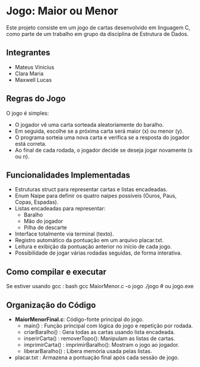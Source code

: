 # Jogo: Maior ou Menor 

Este projeto consiste em um jogo de cartas desenvolvido em linguagem C, como parte de um trabalho em grupo da disciplina de Estrutura de Dados.

## Integrantes
- Mateus Vinicius
- Clara Maria
- Maxwell Lucas

## Regras do Jogo

O jogo é simples:  
- O jogador vê uma carta sorteada aleatoriamente do baralho.
- Em seguida, escolhe se a próxima carta será maior (x) ou menor (y).
- O programa sorteia uma nova carta e verifica se a resposta do jogador está correta.
- Ao final de cada rodada, o jogador decide se deseja jogar novamente (s ou n).

## Funcionalidades Implementadas

- Estruturas struct para representar cartas e listas encadeadas.
- Enum Naipe para definir os quatro naipes possíveis (Ouros, Paus, Copas, Espadas).
- Listas encadeadas para representar:
  - Baralho
  - Mão do jogador
  - Pilha de descarte
- Interface totalmente via terminal (texto).
- Registro automático da pontuação em um arquivo placar.txt.
- Leitura e exibição da pontuação anterior no início de cada jogo.
- Possibilidade de jogar várias rodadas seguidas, de forma interativa.

## Como compilar e executar
Se estiver usando gcc :
bash
gcc MaiorMenor.c -o jogo
./jogo  # ou jogo.exe

## Organização do Código

- **MaiorMenorFinal.c**: Código-fonte principal do jogo.
  - main() : Função principal com lógica do jogo e repetição por rodada.
  - criarBaralho() : Gera todas as cartas usando lista encadeada.
  - inserirCarta() : removerTopo(): Manipulam as listas de cartas.
  - imprimirCarta() : imprimirBaralho(): Mostram o jogo ao jogador.
  - liberarBaralho() : Libera memória usada pelas listas.
- placar.txt : Armazena a pontuação final após cada sessão de jogo.

